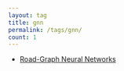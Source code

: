```yaml
---
layout: tag
title: gnn
permalink: /tags/gnn/
count: 1
---
```


- [Road-Graph Neural Networks](https://wilsoncwc.github.io/road-graph-neural-networks/)
